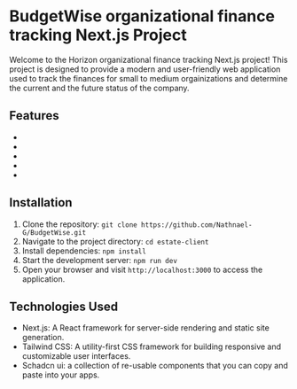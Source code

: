 # BudgetWise organizational finance tracking Next.js Project

Welcome to the Horizon organizational finance tracking Next.js project! This project is designed to provide a modern and user-friendly web application used to track the finances for small to medium orgainizations and determine the current and the future status of the company.

## Features

- 
- 
- 
- 
- 

## Installation

1. Clone the repository: `git clone https://github.com/Nathnael-G/BudgetWise.git`
2. Navigate to the project directory: `cd estate-client`
3. Install dependencies: `npm install`
4. Start the development server: `npm run dev`
5. Open your browser and visit `http://localhost:3000` to access the application.

## Technologies Used

- Next.js: A React framework for server-side rendering and static site generation.
- Tailwind CSS: A utility-first CSS framework for building responsive and customizable user interfaces.
- Schadcn ui: a collection of re-usable components that you can copy and paste into your apps.
